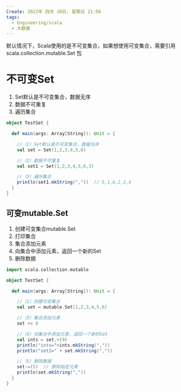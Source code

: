 ```yaml
---
Create: 2022年 四月 10日, 星期日 21:58
tags: 
  - Engineering/scala
  - 大数据
---
```

默认情况下，Scala使用的是不可变集合，如果想使用可变集合，需要引用 scala.collection.mutable.Set 包

# 不可变Set
1. Set默认是不可变集合，数据无序
2. 数据不可重复
3. 遍历集合

```scala
object TestSet {

  def main(args: Array[String]): Unit = {

    //（1）Set默认是不可变集合，数据无序
    val set = Set(1,2,3,4,5,6)

    //（2）数据不可重复
    val set1 = Set(1,2,3,4,5,6,3)

    //（3）遍历集合
    println(set1.mkString(","))  // 5,1,6,2,3,4
  }
}
```

## 可变mutable.Set
1. 创建可变集合mutable.Set
2. 打印集合
3. 集合添加元素
4. 向集合中添加元素，返回一个新的Set
5. 删除数据

```scala
import scala.collection.mutable

object TestSet {

  def main(args: Array[String]): Unit = {

    //（1）创建可变集合
    val set = mutable.Set(1,2,3,4,5,6)

    //（3）集合添加元素
    set += 8

    //（4）向集合中添加元素，返回一个新的Set
    val ints = set.+(9)
    println("ints="+ints.mkString(","))
    println("set2=" + set.mkString(","))

    //（5）删除数据
    set-=(5)  // 删除指定元素
    println(set.mkString(","))
  }
}
```






